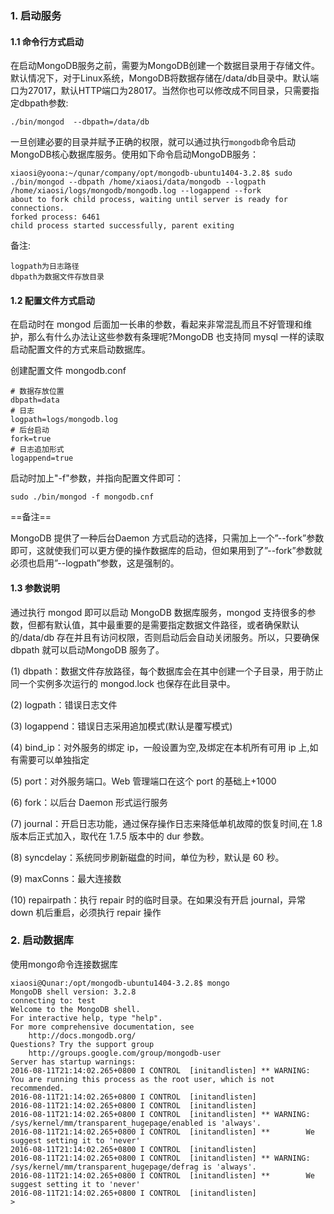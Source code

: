 ### 1. 启动服务

#### 1.1 命令行方式启动

在启动MongoDB服务之前，需要为MongoDB创建一个数据目录用于存储文件。默认情况下，对于Linux系统，MongoDB将数据存储在/data/db目录中。默认端口为27017，默认HTTP端口为28017。当然你也可以修改成不同目录，只需要指定dbpath参数:
```
./bin/mongod  --dbpath=/data/db
```
一旦创建必要的目录并赋予正确的权限，就可以通过执行`mongodb`命令启动MongoDB核心数据库服务。使用如下命令启动MongoDB服务：
```
xiaosi@yoona:~/qunar/company/opt/mongodb-ubuntu1404-3.2.8$ sudo ./bin/mongod --dbpath /home/xiaosi/data/mongodb --logpath /home/xiaosi/logs/mongodb/mongodb.log --logappend --fork
about to fork child process, waiting until server is ready for connections.
forked process: 6461
child process started successfully, parent exiting
```
备注:
```
logpath为日志路径
dbpath为数据文件存放目录
```

#### 1.2 配置文件方式启动

在启动时在 mongod 后面加一长串的参数，看起来非常混乱而且不好管理和维护，那么有什么办法让这些参数有条理呢?MongoDB 也支持同 mysql 一样的读取启动配置文件的方式来启动数据库。

创建配置文件 mongodb.conf
```
# 数据存放位置
dbpath=data
# 日志
logpath=logs/mongodb.log
# 后台启动
fork=true
# 日志追加形式
logappend=true
```
启动时加上"-f"参数，并指向配置文件即可：
```
sudo ./bin/mongod -f mongodb.cnf
```
==备注==

MongoDB 提供了一种后台Daemon 方式启动的选择，只需加上一个”--fork”参数即可，这就使我们可以更方便的操作数据库的启动，但如果用到了”--fork”参数就必须也启用”--logpath”参数，这是强制的。

#### 1.3 参数说明

通过执行 mongod 即可以启动 MongoDB 数据库服务，mongod 支持很多的参数，但都有默认值，其中最重要的是需要指定数据文件路径，或者确保默认的/data/db 存在并且有访问权限，否则启动后会自动关闭服务。所以，只要确保 dbpath 就可以启动MongoDB 服务了。


(1) dbpath：数据文件存放路径，每个数据库会在其中创建一个子目录，用于防止同一个实例多次运行的 mongod.lock 也保存在此目录中。

(2) logpath：错误日志文件

(3) logappend：错误日志采用追加模式(默认是覆写模式)

(4) bind_ip：对外服务的绑定 ip，一般设置为空,及绑定在本机所有可用 ip 上,如有需要可以单独指定

(5) port：对外服务端口。Web 管理端口在这个 port 的基础上+1000

(6) fork：以后台 Daemon 形式运行服务

(7) journal：开启日志功能，通过保存操作日志来降低单机故障的恢复时间,在 1.8 版本后正式加入，取代在 1.7.5 版本中的 dur 参数。

(8) syncdelay：系统同步刷新磁盘的时间，单位为秒，默认是 60 秒。

(9) maxConns：最大连接数

(10) repairpath：执行 repair 时的临时目录。在如果没有开启 journal，异常 down 机后重启，必须执行 repair 操作


### 2. 启动数据库

使用mongo命令连接数据库
```
xiaosi@Qunar:/opt/mongodb-ubuntu1404-3.2.8$ mongo
MongoDB shell version: 3.2.8
connecting to: test
Welcome to the MongoDB shell.
For interactive help, type "help".
For more comprehensive documentation, see
	http://docs.mongodb.org/
Questions? Try the support group
	http://groups.google.com/group/mongodb-user
Server has startup warnings:
2016-08-11T21:14:02.265+0800 I CONTROL  [initandlisten] ** WARNING: You are running this process as the root user, which is not recommended.
2016-08-11T21:14:02.265+0800 I CONTROL  [initandlisten]
2016-08-11T21:14:02.265+0800 I CONTROL  [initandlisten]
2016-08-11T21:14:02.265+0800 I CONTROL  [initandlisten] ** WARNING: /sys/kernel/mm/transparent_hugepage/enabled is 'always'.
2016-08-11T21:14:02.265+0800 I CONTROL  [initandlisten] **        We suggest setting it to 'never'
2016-08-11T21:14:02.265+0800 I CONTROL  [initandlisten]
2016-08-11T21:14:02.265+0800 I CONTROL  [initandlisten] ** WARNING: /sys/kernel/mm/transparent_hugepage/defrag is 'always'.
2016-08-11T21:14:02.265+0800 I CONTROL  [initandlisten] **        We suggest setting it to 'never'
2016-08-11T21:14:02.265+0800 I CONTROL  [initandlisten]
>
```
